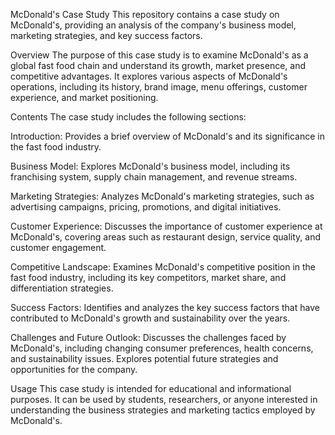McDonald's Case Study
This repository contains a case study on McDonald's, providing an analysis of the company's business model, marketing strategies, and key success factors.

Overview
The purpose of this case study is to examine McDonald's as a global fast food chain and understand its growth, market presence, and competitive advantages. It explores various aspects of McDonald's operations, including its history, brand image, menu offerings, customer experience, and market positioning.

Contents
The case study includes the following sections:

Introduction: Provides a brief overview of McDonald's and its significance in the fast food industry.

Business Model: Explores McDonald's business model, including its franchising system, supply chain management, and revenue streams.

Marketing Strategies: Analyzes McDonald's marketing strategies, such as advertising campaigns, pricing, promotions, and digital initiatives.

Customer Experience: Discusses the importance of customer experience at McDonald's, covering areas such as restaurant design, service quality, and customer engagement.

Competitive Landscape: Examines McDonald's competitive position in the fast food industry, including its key competitors, market share, and differentiation strategies.

Success Factors: Identifies and analyzes the key success factors that have contributed to McDonald's growth and sustainability over the years.

Challenges and Future Outlook: Discusses the challenges faced by McDonald's, including changing consumer preferences, health concerns, and sustainability issues. Explores potential future strategies and opportunities for the company.

Usage
This case study is intended for educational and informational purposes. It can be used by students, researchers, or anyone interested in understanding the business strategies and marketing tactics employed by McDonald's.
